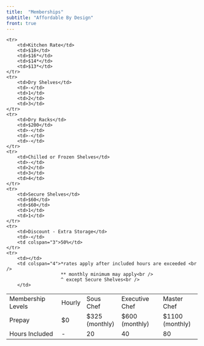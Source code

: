 ```yaml
---
title:  "Memberships"
subtitle: "Affordable By Design"
front: true
---
```

<table class="table memberships">
  <tbody>
    <tr>
		<td>Membership Levels</td>
		<td class="bg-black">Hourly</td>
		<td class="bg-red">Sous Chef</td>
		<td class="bg-green">Executive Chef</td>
		<td class="bg-yellow">Master Chef</td>
    </tr>  
    <tr class="money">
		<td>Prepay</td>
		<td>$0 <br /></td>
		<td>$325 <br /><span class="smalltext">(monthly)</span></td>
		<td>$600 <br /><span class="smalltext">(monthly)</span></td>
		<td>$1100 <br /><span class="smalltext">(monthly)</span></td>
    </tr>		
    <tr>
		<td>Hours Included</td>
		<td>-</td>
		<td>20</td>
		<td>40</td>
		<td>80</td>
    </tr>

    <tr>
		<td>Kitchen Rate</td>
		<td>$18</td>
		<td>$16*</td>
		<td>$14*</td>
		<td>$13*</td>
    </tr>
    <tr>
		<td>Dry Shelves</td>
		<td>-</td>
		<td>1</td>
		<td>2</td>
		<td>3</td>
    </tr>
    <tr>
		<td>Dry Racks</td>
		<td>$200</td>
		<td>-</td>
		<td>-</td>
		<td>-</td>
    </tr>	
    <tr>
		<td>Chilled or Frozen Shelves</td>
		<td>-</td>
		<td>2</td>
		<td>3</td>
		<td>4</td>
    </tr>
    <tr>
		<td>Secure Shelves</td>
		<td>$60</td>
		<td>$60</td>
		<td>1</td>
		<td>1</td>
    </tr>	
    <tr>
		<td>Discount - Extra Storage</td>
		<td>-</td>
		<td colspan="3">50%</td>
    </tr>
	<tr>
		<td></td>
		<td colspan="4">*rates apply after included hours are exceeded <br />
						** monthly minimum may apply<br />
						^ except Secure Shelves<br />
		</td>
  </tbody>
</table>